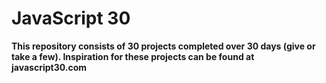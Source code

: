 # JavaScript 30 

**This repository consists of 30 projects completed over 30 days (give or take a few). Inspiration for these projects can be found at javascript30.com**